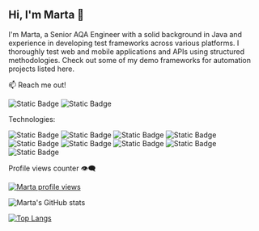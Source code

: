 ## Hi, I'm Marta 👋
I'm Marta, a Senior AQA Engineer with a solid background in Java and experience in developing test frameworks across various platforms. I thoroughly test web and mobile applications and APIs using structured methodologies. Check out some of my demo frameworks for automation projects listed here.

📫 Reach me out!

![Static Badge](https://img.shields.io/badge/Marta%20Kravchuk-0e76a8?style=plastic&logo=LinkedIn&label=LinkedIn&link=https%3A%2F%2Fwww.linkedin.com%2Fin%2Fmarta-kravchuk-389b8079%2F) ![Static Badge](https://img.shields.io/badge/Marta%20Kravchuk-c71610?style=plastic&logo=Gmail&label=Gmail&link=mailto%3Amartakravchukav%40gmail.com)

Technologies:

![Static Badge](https://img.shields.io/badge/java-informational?style=plastic&logo=openjdk&label=Java) ![Static Badge](https://img.shields.io/badge/gradle-informational?style=plastic&logo=gradle&label=Java) ![Static Badge](https://img.shields.io/badge/maven-informational?style=plastic&logo=maven&label=Java) ![Static Badge](https://img.shields.io/badge/gatling-informational?style=plastic&logo=gatling&label=Java) ![Static Badge](https://img.shields.io/badge/xcode-informational?style=plastic&logo=Xcode&label=Java) ![Static Badge](https://img.shields.io/badge/appium-informational?style=plastic&logo=Appium&label=Java) ![Static Badge](https://img.shields.io/badge/testNG-informational?style=plastic&logo=testNG&label=Java) ![Static Badge](https://img.shields.io/badge/allure-informational?style=plastic&logo=Allure&label=Java) ![Static Badge](https://img.shields.io/badge/RESTAssured-informational?style=plastic&logo=RESTAssured&label=Java) 

Profile views counter 👁️‍🗨️

[![Marta profile views](https://u8views.com/api/v1/github/profiles/172013898/views/day-week-month-total-count.svg)](https://u8views.com/github/kmartita)

<img alt="Marta's GitHub stats"
src="https://github-readme-stats.vercel.app/api?username=kmartita&show_icons=true&theme=transparent"/>

[![Top Langs](https://github-readme-stats.vercel.app/api/top-langs/?username=kmartita)](https://github.com/kmartita/github-readme-stats)
